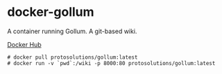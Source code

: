 # docker-gollum
A container running Gollum. A git-based wiki.

[Docker Hub](https://hub.docker.com/repository/docker/protosolutions/gollum)
```
# docker pull protosolutions/gollum:latest
# docker run -v `pwd`:/wiki -p 8000:80 protosolutions/gollum:latest
```
